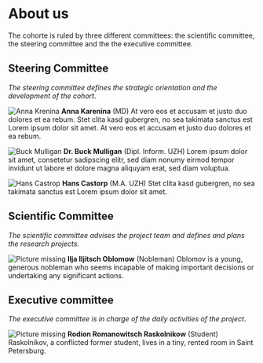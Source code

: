 # About us

The cohorte is ruled by three different committees: the scientific committee, the steering committee and the  the executive committee.

## Steering Committee
*The steering committee defines the strategic orientation and the development of the cohort*.

<img alt="Anna Krenina" src="./media/images/woman.jpg" class="portrait"> **Anna Karenina** (MD)
At vero eos et accusam et justo duo dolores et ea rebum. Stet clita kasd gubergren, no sea takimata sanctus est Lorem ipsum dolor sit amet.  At vero eos et accusam et justo duo dolores et ea rebum.
<div class="end-portrait"></div>

<img alt="Buck Mulligan" src="./media/images/hipster.jpg" class="portrait"> **Dr. Buck Mulligan** (Dipl. Inform. UZH) 
Lorem ipsum dolor sit amet, consetetur sadipscing elitr, sed diam nonumy eirmod tempor invidunt ut labore et dolore magna aliquyam erat, sed diam voluptua.
<div class="end-portrait"></div>

<img alt="Hans Castrop" src="./media/images/businessman.jpg" class="portrait"> **Hans Castorp** (M.A. UZH) 
Stet clita kasd gubergren, no sea takimata sanctus est Lorem ipsum dolor sit amet.
<div class="end-portrait"></div>

## Scientific Committee
*The scientific committee advises the project team and defines and plans the research projects.*

<img alt="Picture missing" src="./media/images/no-image.jpg" class="portrait"> **Ilja Iljitsch Oblomow** (Nobleman)
Oblomov is a young, generous nobleman who seems incapable of making important decisions or undertaking any significant actions.
<div class="end-portrait"></div>

## Executive committee
*The executive committee is in charge of the daily activities of the project*.

<img alt="Picture missing" src="./media/images/no-image.jpg" class="portrait"> **Rodion Romanowitsch Raskolnikow** (Student)
Raskolnikov, a conflicted former student, lives in a tiny, rented room in Saint Petersburg.
<div class="end-portrait"></div>